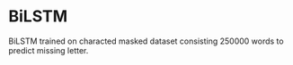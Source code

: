 # BiLSTM
BiLSTM trained on characted masked dataset consisting 250000 words to predict missing letter.
